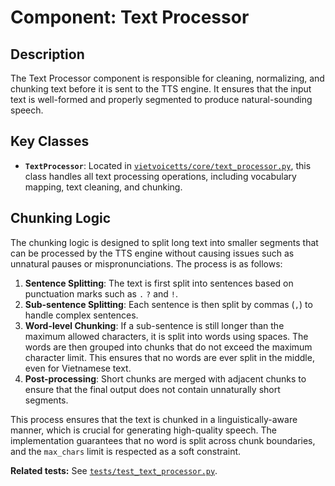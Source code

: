 # Component: Text Processor

## Description

The Text Processor component is responsible for cleaning, normalizing, and chunking text before it is sent to the TTS engine. It ensures that the input text is well-formed and properly segmented to produce natural-sounding speech.

## Key Classes

- **`TextProcessor`**: Located in [`vietvoicetts/core/text_processor.py`](vietvoicetts/core/text_processor.py), this class handles all text processing operations, including vocabulary mapping, text cleaning, and chunking.

## Chunking Logic

The chunking logic is designed to split long text into smaller segments that can be processed by the TTS engine without causing issues such as unnatural pauses or mispronunciations. The process is as follows:

1.  **Sentence Splitting**: The text is first split into sentences based on punctuation marks such as `.` `?` and `!`.
2.  **Sub-sentence Splitting**: Each sentence is then split by commas (`,`) to handle complex sentences.
3.  **Word-level Chunking**: If a sub-sentence is still longer than the maximum allowed characters, it is split into words using spaces. The words are then grouped into chunks that do not exceed the maximum character limit. This ensures that no words are ever split in the middle, even for Vietnamese text.
4.  **Post-processing**: Short chunks are merged with adjacent chunks to ensure that the final output does not contain unnaturally short segments.

This process ensures that the text is chunked in a linguistically-aware manner, which is crucial for generating high-quality speech. The implementation guarantees that no word is split across chunk boundaries, and the `max_chars` limit is respected as a soft constraint.

**Related tests:** See [`tests/test_text_processor.py`](tests/test_text_processor.py).
